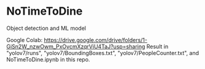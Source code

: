 # NoTimeToDine
Object detection and ML model 

Google Colab: https://drive.google.com/drive/folders/1-GiSn2W_nzwOwm_PxOvcmXzqrViU4TaJ?usp=sharing
Result in "yolov7/runs", "yolov7/BoundingBoxes.txt", "yolov7/PeopleCounter.txt", and NoTimeToDine.ipynb in this repo. 
